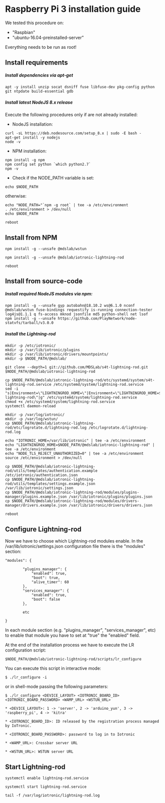 # Raspberry Pi 3 installation guide
We tested this procedure on:
- "Raspbian"
- "ubuntu-16.04-preinstalled-server"

Everything needs to be run as root!

## Install requirements

##### Install dependencies via apt-get
```
apt -y install unzip socat dsniff fuse libfuse-dev pkg-config python git ntpdate build-essential gdb
```

##### Install latest NodeJS 8.x release
Execute the following procedures only if are not already installed:

- NodeJS installation:
```
curl -sL https://deb.nodesource.com/setup_8.x | sudo -E bash -
apt-get install -y nodejs
node -v
```
- NPM installation:
```
npm install -g npm
npm config set python `which python2.7`
npm -v
```
- Check if the NODE_PATH variable is set:
```
echo $NODE_PATH
```

otherwise:
```
echo "NODE_PATH="`npm -g root` | tee -a /etc/environment
. /etc/environment > /dev/null
echo $NODE_PATH

reboot
```


## Install from NPM
```
npm install -g --unsafe @mdslab/wstun

npm install -g --unsafe @mdslab/iotronic-lightning-rod

reboot
```



## Install from source-code

##### Install required NodeJS modules via npm:
```
npm install -g --unsafe gyp autobahn@18.10.2 ws@6.1.0 nconf @mdslab/wstun fuse-bindings requestify is-running connection-tester log4js@1.1.1 q fs-access mknod jsonfile md5 python-shell net lsof
npm install -g --unsafe https://github.com/PlayNetwork/node-statvfs/tarball/v3.0.0
```

##### Install the Lightning-rod
```
mkdir -p /etc/iotronic/
mkdir -p /var/lib/iotronic/plugins
mkdir -p /var/lib/iotronic/drivers/mountpoints/
mkdir -p $NODE_PATH/@mdslab/

git clone --depth=1 git://github.com/MDSLab/s4t-lightning-rod.git $NODE_PATH/@mdslab/iotronic-lightning-rod

cp $NODE_PATH/@mdslab/iotronic-lightning-rod/etc/systemd/system/s4t-lightning-rod.service /etc/systemd/system/lightning-rod.service
sed -i "s|Environment=\"LIGHTNINGROD_HOME=\"|Environment=\"LIGHTNINGROD_HOME=$NODE_PATH/@mdslab/iotronic-lightning-rod\"|g" /etc/systemd/system/lightning-rod.service
chmod +x /etc/systemd/system/lightning-rod.service
systemctl daemon-reload

mkdir -p /var/log/iotronic/
mkdir -p /var/log/wstun/
cp $NODE_PATH/@mdslab/iotronic-lightning-rod/etc/logrotate.d/lightning-rod.log /etc/logrotate.d/lightning-rod.log

echo "IOTRONIC_HOME=/var/lib/iotronic" | tee -a /etc/environment
echo "LIGHTNINGROD_HOME=$NODE_PATH/@mdslab/iotronic-lightning-rod" | tee -a /etc/environment
echo "NODE_TLS_REJECT_UNAUTHORIZED=0" | tee -a /etc/environment
source /etc/environment > /dev/null

cp $NODE_PATH/@mdslab/iotronic-lightning-rod/utils/templates/authentication.example /etc/iotronic/authentication.json
cp $NODE_PATH/@mdslab/iotronic-lightning-rod/utils/templates/settings.example.json /var/lib/iotronic/settings.json
cp $NODE_PATH/@mdslab/iotronic-lightning-rod/modules/plugins-manager/plugins.example.json /var/lib/iotronic/plugins/plugins.json
cp $NODE_PATH/@mdslab/iotronic-lightning-rod/modules/drivers-manager/drivers.example.json /var/lib/iotronic/drivers/drivers.json

reboot
```


## Configure Lightning-rod
Now we have to choose which Lightning-rod modules enable. In the /var/lib/iotronic/settings.json configuration file there is the "modules" section:
```
"modules": {

        "plugins_manager": {
            "enabled": true,
            "boot": true,
            "alive_timer": 60
        },
        "services_manager": {
            "enabled": true,
            "boot": false
        },

        etc

}
```

In each module section (e.g. "plugins_manager", "services_manager", etc) to enable that module you have to set at "true" the "enabled" field.

At the end of the installation process we have to execute the LR configuration script:
```
$NODE_PATH/@mdslab/iotronic-lightning-rod/scripts/lr_configure
```
You can execute this script in interactive mode:
```
$ ./lr_configure -i
```

or in shell-mode passing the following parameters:
```
$ ./lr_configure <DEVICE_LAYOUT> <IOTRONIC_BOARD_ID> <IOTRONIC_BOARD_PASSWORD> <WAMP_URL> <WSTUN_URL>

* <DEVICE_LAYOUT>: 1 -> 'server', 2 -> 'arduino_yun', 3 -> 'raspberry_pi', 4 -> 'kitra'

* <IOTRONIC_BOARD_ID>: ID released by the registration process managed by IoTronic.

* <IOTRONIC_BOARD_PASSWORD>: password to log in to Iotronic

* <WAMP_URL>: Crossbar server URL

* <WSTUN_URL>: WSTUN server URL
```


## Start Lightning-rod
```
systemctl enable lightning-rod.service

systemctl start lightning-rod.service

tail -f /var/log/iotronic/lightning-rod.log
```

